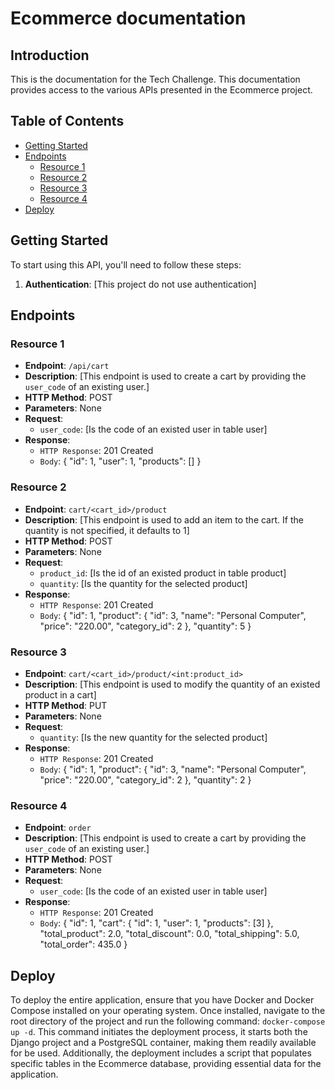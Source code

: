 # Ecommerce documentation

## Introduction

This is the documentation for the Tech Challenge. This documentation provides access to the various APIs presented in the Ecommerce project.

## Table of Contents

- [Getting Started](#getting-started)
- [Endpoints](#endpoints)
  - [Resource 1](#resource-1)
  - [Resource 2](#resource-2)
  - [Resource 3](#resource-3)
  - [Resource 4](#resource-4)
- [Deploy](#deploy)

## Getting Started

To start using this API, you'll need to follow these steps:

1. **Authentication**: [This project do not use authentication]

## Endpoints

### Resource 1

- **Endpoint**: `/api/cart`
- **Description**: [This endpoint is used to create a cart by providing the `user_code` of an existing user.]
- **HTTP Method**: POST
- **Parameters**: None
- **Request**:
  - `user_code`: [Is the code of an existed user in table user]
- **Response**:
  - `HTTP Response`: 201 Created
  - `Body`:
      {
          "id": 1,
          "user": 1,
          "products": []
      }

### Resource 2

- **Endpoint**: `cart/<cart_id>/product`
- **Description**: [This endpoint is used to add an item to the cart. If the quantity is not specified, it defaults to 1]
- **HTTP Method**: POST
- **Parameters**: None
- **Request**:
  - `product_id`: [Is the id of an existed product in table product]
  - `quantity`: [Is the quantity for the selected product]
- **Response**:
  - `HTTP Response`: 201 Created
  - `Body`:
      {
          "id": 1,
          "product": {
              "id": 3,
              "name": "Personal Computer",
              "price": "220.00",
              "category_id": 2
          },
          "quantity": 5
      }
### Resource 3

- **Endpoint**: `cart/<cart_id>/product/<int:product_id>`
- **Description**: [This endpoint is used to modify the quantity of an existed product in a cart]
- **HTTP Method**: PUT
- **Parameters**: None
- **Request**:
  - `quantity`: [Is the new quantity for the selected product]
- **Response**:
  - `HTTP Response`: 201 Created
  - `Body`:
      {
          "id": 1,
          "product": {
              "id": 3,
              "name": "Personal Computer",
              "price": "220.00",
              "category_id": 2
          },
          "quantity": 2
      }

### Resource 4

- **Endpoint**: `order`
- **Description**: [This endpoint is used to create a cart by providing the `user_code` of an existing user.]
- **HTTP Method**: POST
- **Parameters**: None
- **Request**:
  - `user_code`: [Is the code of an existed user in table user]
- **Response**:
  - `HTTP Response`: 201 Created
  - `Body`:
      {
        "id": 1,
        "cart": {
            "id": 1,
            "user": 1,
            "products": [3]
        },
        "total_product": 2.0,
        "total_discount": 0.0,
        "total_shipping": 5.0,
        "total_order": 435.0
      }

## Deploy

To deploy the entire application, ensure that you have Docker and Docker Compose installed on your operating system. Once installed, navigate to the root directory of the project and run the following command: `docker-compose up -d`. 
This command initiates the deployment process, it starts both the Django project and a PostgreSQL container, making them readily available for be used. Additionally, the deployment includes a script that populates specific tables in the Ecommerce database, providing essential data for the application.
